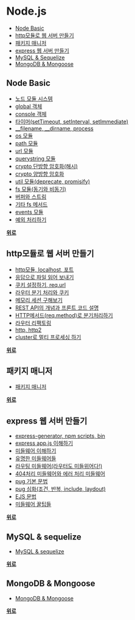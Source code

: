 # Node.js
- [Node Basic](https://github.com/yjkwon07/Node.js#node-basic)
- [http모듈로 웹 서버 만들기](https://github.com/yjkwon07/Node.js#http%EB%AA%A8%EB%93%88%EB%A1%9C-%EC%9B%B9-%EC%84%9C%EB%B2%84-%EB%A7%8C%EB%93%A4%EA%B8%B0)
- [패키지 매니저](https://github.com/yjkwon07/Node.js#%ED%8C%A8%ED%82%A4%EC%A7%80-%EB%A7%A4%EB%8B%88%EC%A0%80)
- [express 웹 서버 만들기](https://github.com/yjkwon07/Node.js#express-%EC%9B%B9-%EC%84%9C%EB%B2%84-%EB%A7%8C%EB%93%A4%EA%B8%B0)
- [MySQL & Sequelize](https://github.com/yjkwon07/Node.js#mysql--sequelize)
- [MongoDB & Mongoose](https://github.com/yjkwon07/Node.js#mongodb--mongoose)
  
## Node Basic
- [노드 모듈 시스템](https://github.com/yjkwon07/Node.js/tree/master/Node/1.%20%EB%85%B8%EB%93%9C%EB%AA%A8%EB%93%88%20%EC%8B%9C%EC%8A%A4%ED%85%9C)
- [global 객체](https://github.com/yjkwon07/Node.js/tree/master/Node/2.%20global)
- [console 객체](https://github.com/yjkwon07/Node.js/tree/master/Node/3.%20console)
- [타이머(setTimeout, setInterval, setImmediate)](https://github.com/yjkwon07/Node.js/tree/master/Node/4.%20%ED%83%80%EC%9D%B4%EB%A8%B8(setTimeout%2C%20setInterval%2C%20setImmediate))
- [__filename, __dirname, process](https://github.com/yjkwon07/Node.js/tree/master/Node/5.%20__filename%2C%20__dirname%2C%20process)
- [os 모듈](https://github.com/yjkwon07/Node.js/tree/master/Node/6.%20os%EB%AA%A8%EB%93%88)
- [path 모듈](https://github.com/yjkwon07/Node.js/tree/master/Node/7.%20path%20%EB%AA%A8%EB%93%88)
- [url 모듈](https://github.com/yjkwon07/Node.js/tree/master/Node/8.%20url%EB%AA%A8%EB%93%88)
- [querystring 모듈](https://github.com/yjkwon07/Node.js/tree/master/Node/9.%20querystring%20%EB%AA%A8%EB%93%88)
- [crypto 단방향 암호화(해시)](https://github.com/yjkwon07/Node.js/tree/master/Node/10.%20crypto%20%EB%8B%A8%EB%B0%A9%ED%96%A5%20%EC%95%94%ED%98%B8%ED%99%94(%ED%95%B4%EC%8B%9C))
- [crypto 양방향 암호화](https://github.com/yjkwon07/Node.js/tree/master/Node/11.%20crypto%20%EC%96%91%EB%B0%A9%ED%96%A5%20%EC%95%94%ED%98%B8%ED%99%94)
- [util 모듈(deprecate, promisify)](https://github.com/yjkwon07/Node.js/tree/master/Node/12.%20util%20%EB%AA%A8%EB%93%88(deprecate%2C%20promisify))
- [fs 모듈(동기와 비동기)](https://github.com/yjkwon07/Node.js/tree/master/Node/13.%20fs%20%EB%AA%A8%EB%93%88(%EB%8F%99%EA%B8%B0%EC%99%80%20%EB%B9%84%EB%8F%99%EA%B8%B0))
- [버퍼와 스트림](https://github.com/yjkwon07/Node.js/tree/master/Node/14.%20%EB%B2%84%ED%8D%BC%EC%99%80%20%EC%8A%A4%ED%8A%B8%EB%A6%BC)
- [기타 fs 메서드](https://github.com/yjkwon07/Node.js/tree/master/Node/15.%20%EA%B8%B0%ED%83%80%20fs%20%EB%A9%94%EC%84%9C%EB%93%9C)
- [events 모듈](https://github.com/yjkwon07/Node.js/tree/master/Node/16.%20events%20%EB%AA%A8%EB%93%88)
- [예외 처리하기](https://github.com/yjkwon07/Node.js/tree/master/Node/17.%20%EC%98%88%EC%99%B8%20%EC%B2%98%EB%A6%AC%ED%95%98%EA%B8%B0)

**[위로](https://github.com/yjkwon07/Node.js#nodejs)**

## http모듈로 웹 서버 만들기
- [http모듈, localhost, 포트](https://github.com/yjkwon07/Node.js_go/tree/master/http%EB%AA%A8%EB%93%88%EB%A1%9C%20%EC%9B%B9%EC%84%9C%EB%B2%84%20%EB%A7%8C%EB%93%A4%EA%B8%B0/1.%20http%EB%AA%A8%EB%93%88%2C%20localhost%2C%20%ED%8F%AC%ED%8A%B8)
- [응답으로 파일 읽어 보내기](https://github.com/yjkwon07/Node.js_go/tree/master/http%EB%AA%A8%EB%93%88%EB%A1%9C%20%EC%9B%B9%EC%84%9C%EB%B2%84%20%EB%A7%8C%EB%93%A4%EA%B8%B0/2.%20%EC%9D%91%EB%8B%B5%EC%9C%BC%EB%A1%9C%20%ED%8C%8C%EC%9D%BC%20%EC%9D%BD%EC%96%B4%20%EB%B3%B4%EB%82%B4%EA%B8%B0)
- [쿠키 설정하기, req.url](https://github.com/yjkwon07/Node.js_go/tree/master/http%EB%AA%A8%EB%93%88%EB%A1%9C%20%EC%9B%B9%EC%84%9C%EB%B2%84%20%EB%A7%8C%EB%93%A4%EA%B8%B0/3.%20%EC%BF%A0%ED%82%A4%20%EC%84%A4%EC%A0%95%ED%95%98%EA%B8%B0%2C%20req.url)
- [라우터 분기 처리와 쿠키](https://github.com/yjkwon07/Node.js_go/tree/master/http%EB%AA%A8%EB%93%88%EB%A1%9C%20%EC%9B%B9%EC%84%9C%EB%B2%84%20%EB%A7%8C%EB%93%A4%EA%B8%B0/4.%20%EB%9D%BC%EC%9A%B0%ED%84%B0%20%EB%B6%84%EA%B8%B0%20%EC%B2%98%EB%A6%AC%EC%99%80%20%EC%BF%A0%ED%82%A4)
- [메모리 세션 구해보기](https://github.com/yjkwon07/Node.js_go/tree/master/http%EB%AA%A8%EB%93%88%EB%A1%9C%20%EC%9B%B9%EC%84%9C%EB%B2%84%20%EB%A7%8C%EB%93%A4%EA%B8%B0/5.%20%EB%A9%94%EB%AA%A8%EB%A6%AC%20%EC%84%B8%EC%85%98%20%EA%B5%AC%ED%95%B4%EB%B3%B4%EA%B8%B0)
- [REST API의 개념과 프론트 코드 설명](https://github.com/yjkwon07/Node.js_go/tree/master/http%EB%AA%A8%EB%93%88%EB%A1%9C%20%EC%9B%B9%EC%84%9C%EB%B2%84%20%EB%A7%8C%EB%93%A4%EA%B8%B0/6.%20REST%20API%EC%9D%98%20%EA%B0%9C%EB%85%90%EA%B3%BC%20%ED%94%84%EB%A1%A0%ED%8A%B8%20%EC%BD%94%EB%93%9C%20%EC%84%A4%EB%AA%85)
- [HTTP메서드(req.method)로 분기처리하기](https://github.com/yjkwon07/Node.js_go/tree/master/http%EB%AA%A8%EB%93%88%EB%A1%9C%20%EC%9B%B9%EC%84%9C%EB%B2%84%20%EB%A7%8C%EB%93%A4%EA%B8%B0/7.%20HTTP%EB%A9%94%EC%84%9C%EB%93%9C(req.method)%EB%A1%9C%20%EB%B6%84%EA%B8%B0%EC%B2%98%EB%A6%AC%ED%95%98%EA%B8%B0)
- [라우터 리팩토링](https://github.com/yjkwon07/Node.js/tree/master/http%EB%AA%A8%EB%93%88%EB%A1%9C%20%EC%9B%B9%EC%84%9C%EB%B2%84%20%EB%A7%8C%EB%93%A4%EA%B8%B0/9.%20%EB%9D%BC%EC%9A%B0%ED%84%B0%20%EB%A6%AC%ED%8C%A9%ED%86%A0%EB%A7%81)
- [http, http2](https://github.com/yjkwon07/Node.js/tree/master/http%EB%AA%A8%EB%93%88%EB%A1%9C%20%EC%9B%B9%EC%84%9C%EB%B2%84%20%EB%A7%8C%EB%93%A4%EA%B8%B0/10.%20http%2C%20http2)
- [cluster로 멀티 프로세싱 하기](https://github.com/yjkwon07/Node.js/tree/master/http%EB%AA%A8%EB%93%88%EB%A1%9C%20%EC%9B%B9%EC%84%9C%EB%B2%84%20%EB%A7%8C%EB%93%A4%EA%B8%B0/11.%20cluster%EB%A1%9C%20%EB%A9%80%ED%8B%B0%20%ED%94%84%EB%A1%9C%EC%84%B8%EC%8B%B1%20%ED%95%98%EA%B8%B0)

**[위로](https://github.com/yjkwon07/Node.js#nodejs)**

## 패키지 매니저 
- [패키지 매니저](https://github.com/yjkwon07/Node.js/tree/master/%ED%8C%A8%ED%82%A4%EC%A7%80%20%EB%A7%A4%EB%8B%88%EC%A0%80)

**[위로](https://github.com/yjkwon07/Node.js#nodejs)**

## express 웹 서버 만들기 
- [express-generator, npm scripts, bin](https://github.com/yjkwon07/Node.js_go/tree/master/express%20%EC%9B%B9%20%EC%84%9C%EB%B2%84%20%EB%A7%8C%EB%93%A4%EA%B8%B0/1.%20express-generator%2C%20npm%20scripts%2C%20bin)
- [express app.js 이해하기](https://github.com/yjkwon07/Node.js_go/tree/master/express%20%EC%9B%B9%20%EC%84%9C%EB%B2%84%20%EB%A7%8C%EB%93%A4%EA%B8%B0/2.%20express%20app.js%20%EC%9D%B4%ED%95%B4%ED%95%98%EA%B8%B0)
- [미들웨어 이해하기](https://github.com/yjkwon07/Node.js_go/tree/master/express%20%EC%9B%B9%20%EC%84%9C%EB%B2%84%20%EB%A7%8C%EB%93%A4%EA%B8%B0/3.%20%EB%AF%B8%EB%93%A4%EC%9B%A8%EC%96%B4%20%EC%9D%B4%ED%95%B4%ED%95%98%EA%B8%B0)
- [유명한 미들웨어들](https://github.com/yjkwon07/Node.js_go/tree/master/express%20%EC%9B%B9%20%EC%84%9C%EB%B2%84%20%EB%A7%8C%EB%93%A4%EA%B8%B0/4.%20%EC%9C%A0%EB%AA%85%ED%95%9C%20%EB%AF%B8%EB%93%A4%EC%9B%A8%EC%96%B4%EB%93%A4)
- [라우팅 미들웨어(라우터도 미들위어다!)](https://github.com/yjkwon07/Node.js_go/tree/master/express%20%EC%9B%B9%20%EC%84%9C%EB%B2%84%20%EB%A7%8C%EB%93%A4%EA%B8%B0/5.%20%EB%9D%BC%EC%9A%B0%ED%8C%85%20%EB%AF%B8%EB%93%A4%EC%9B%A8%EC%96%B4(%EB%9D%BC%EC%9A%B0%ED%84%B0%EB%8F%84%20%EB%AF%B8%EB%93%A4%EC%9C%84%EC%96%B4%EB%8B%A4!))
- [404처리 미들웨어와 에러 처리 미들웨어](https://github.com/yjkwon07/Node.js_go/tree/master/express%20%EC%9B%B9%20%EC%84%9C%EB%B2%84%20%EB%A7%8C%EB%93%A4%EA%B8%B0/6.%20404%EC%B2%98%EB%A6%AC%20%EB%AF%B8%EB%93%A4%EC%9B%A8%EC%96%B4%EC%99%80%20%EC%97%90%EB%9F%AC%20%EC%B2%98%EB%A6%AC%20%EB%AF%B8%EB%93%A4%EC%9B%A8%EC%96%B4)
- [pug 기본 문법](https://github.com/yjkwon07/Node.js_go/tree/master/express%20%EC%9B%B9%20%EC%84%9C%EB%B2%84%20%EB%A7%8C%EB%93%A4%EA%B8%B0/7.%20pug%20%EA%B8%B0%EB%B3%B8%20%EB%AC%B8%EB%B2%95)
- [pug 심화(조건, 반복, include, laydout)](https://github.com/yjkwon07/Node.js_go/tree/master/express%20%EC%9B%B9%20%EC%84%9C%EB%B2%84%20%EB%A7%8C%EB%93%A4%EA%B8%B0/8.%20pug%20%EC%8B%AC%ED%99%94(%EC%A1%B0%EA%B1%B4%2C%20%EB%B0%98%EB%B3%B5%2C%20include%2C%20laydout))
- [EJS 문법](https://github.com/yjkwon07/Node.js_go/tree/master/express%20%EC%9B%B9%20%EC%84%9C%EB%B2%84%20%EB%A7%8C%EB%93%A4%EA%B8%B0/9.%20EJS%20%EB%AC%B8%EB%B2%95)
- [미들웨어 꿀팁들](https://github.com/yjkwon07/Node.js_go/tree/master/express%20%EC%9B%B9%20%EC%84%9C%EB%B2%84%20%EB%A7%8C%EB%93%A4%EA%B8%B0/10.%20%EB%AF%B8%EB%93%A4%EC%9B%A8%EC%96%B4%20%EA%BF%80%ED%8C%81%EB%93%A4)

**[위로](https://github.com/yjkwon07/Node.js#nodejs)**

## MySQL & sequelize
- [MySQL & sequelize](https://github.com/yjkwon07/Node.js/tree/master/MySQL_Sequelize)

**[위로](https://github.com/yjkwon07/Node.js#nodejs)**

## MongoDB & Mongoose
- [MongoDB & Mongoose](https://github.com/yjkwon07/Node.js/tree/master/MongoDB)

**[위로](https://github.com/yjkwon07/Node.js#nodejs)**